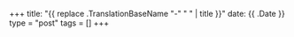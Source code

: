 +++
title: "{{ replace .TranslationBaseName "-" " " | title }}"
date: {{ .Date }}
type = "post"
tags = []
+++
